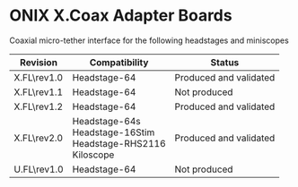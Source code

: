 # ONIX X.Coax Adapter Boards
Coaxial micro-tether interface for the following headstages and miniscopes

| Revision | Compatibility | Status |
|-|-|-|
| X.FL\rev1.0 | Headstage-64 | Produced and validated |
| X.FL\rev1.1 | Headstage-64 | Not produced |
| X.FL\rev1.2 | Headstage-64 | Produced and validated |
| X.FL\rev2.0 | Headstage-64s <br /> Headstage-16Stim <br /> Headstage-RHS2116 <br /> Kiloscope | Produced and validated |
| U.FL\rev1.0 | Headstage-64 | Not produced |
